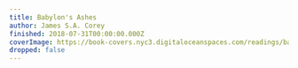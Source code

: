 ```yaml
---
title: Babylon's Ashes
author: James S.A. Corey
finished: 2018-07-31T00:00:00.000Z
coverImage: https://book-covers.nyc3.digitaloceanspaces.com/readings/babylons-ashes-01.jpg
dropped: false
---
```


